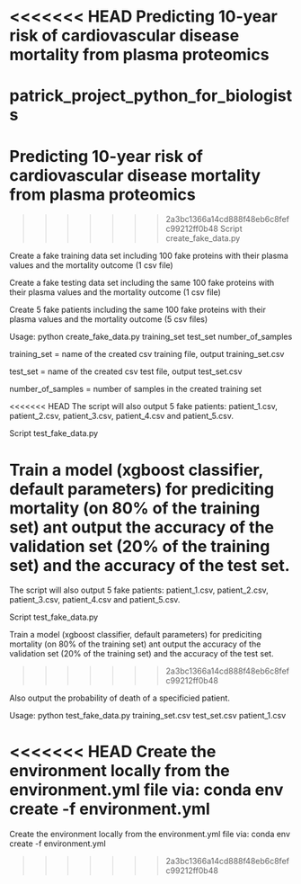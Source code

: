 <<<<<<< HEAD
Predicting 10-year risk of cardiovascular disease mortality from plasma proteomics
=======
# patrick_project_python_for_biologists

# Predicting 10-year risk of cardiovascular disease mortality from plasma proteomics

>>>>>>> 2a3bc1366a14cd888f48eb6c8fefc99212ff0b48
Script create_fake_data.py

Create a fake training data set including 100 fake proteins with their plasma values and the mortality outcome (1 csv file)

Create a fake testing data set including the same 100 fake proteins with their plasma values and the mortality outcome (1 csv file)

Create 5 fake patients including the same 100 fake proteins with their plasma values and the mortality outcome (5 csv files)

Usage: python create_fake_data.py training_set test_set number_of_samples

training_set = name of the created csv training file, output training_set.csv

test_set = name of the created csv test file, output test_set.csv

number_of_samples = number of samples in the created training set

<<<<<<< HEAD
The script will also output 5 fake patients: patient_1.csv, patient_2.csv, patient_3.csv, patient_4.csv and patient_5.csv.

Script test_fake_data.py

Train a model (xgboost classifier, default parameters) for prediciting mortality (on 80% of the training set) ant output the accuracy of the validation set (20% of the training set) and the accuracy of the test set.
=======
The script will also output 5 fake patients: patient_1.csv, patient_2.csv, patient_3.csv, patient_4.csv and patient_5.csv. 

Script test_fake_data.py

Train a model (xgboost classifier, default parameters) for prediciting mortality (on 80% of the training set) ant output 
the accuracy of the validation set (20% of the training set) and the accuracy of the test set.
>>>>>>> 2a3bc1366a14cd888f48eb6c8fefc99212ff0b48

Also output the probability of death of a specificied patient.

Usage: python test_fake_data.py training_set.csv test_set.csv patient_1.csv

<<<<<<< HEAD
Create the environment locally from the environment.yml file via: conda env create -f environment.yml
=======
Create the environment locally from the environment.yml file via: conda env create -f environment.yml
>>>>>>> 2a3bc1366a14cd888f48eb6c8fefc99212ff0b48
